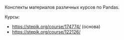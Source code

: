 Конспекты материалов различных курсов по Pandas.

Курсы: 
* https://stepik.org/course/174774/ (основа)
* https://stepik.org/course/122126/
